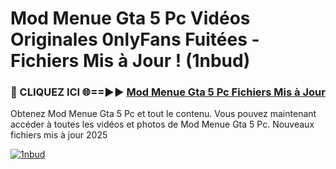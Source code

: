 # Mod Menue Gta 5 Pc Vidéos Originales 0nlyFans Fuitées - Fichiers Mis à Jour ! (1nbud)

<h3>🔴 CLIQUEZ ICI 🌐==►► <a href="https://tinyurl.com/2pmr4ezf" rel="nofollow">Mod Menue Gta 5 Pc Fichiers Mis à Jour</a></h3>

Obtenez Mod Menue Gta 5 Pc et tout le contenu. Vous pouvez maintenant accéder à toutes les vidéos et photos de Mod Menue Gta 5 Pc. Nouveaux fichiers mis à jour 2025

[![1nbud](https://i.imgur.com/6SNvagu.gif)](https://tinyurl.com/2pmr4ezf)

